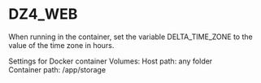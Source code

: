 # DZ4_WEB
When running in the container, set the variable DELTA_TIME_ZONE
to the value of the time zone in hours.

Settings for Docker container Volumes:
Host path: any folder   
Container path:  /app/storage


 
